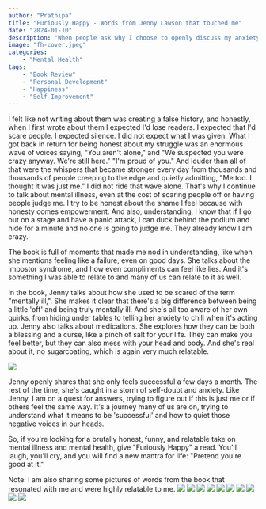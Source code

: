 ```yaml
---
author: "Prathipa"
title: "Furiously Happy - Words from Jenny Lawson that touched me"
date: "2024-01-10"
description: "When people ask why I choose to openly discuss my anxiety and my personal mental health journey, I'd like to respond in the words expressed by Jenny Lawson in her book 'Furiously Happy.'"
image: "fh-cover.jpeg"
categories:
    - "Mental Health"
tags:
    - "Book Review"
    - "Personal Development"
    - "Happiness"
    - "Self-Improvement"
---
```


I felt like not writing about them was creating a false history, and honestly, when I first wrote about them I expected I'd lose readers. I expected that I'd scare people. I expected silence. I did not expect what I was given. What I got back in return for being honest about my struggle was an enormous wave of voices saying, "You aren't alone," and "We suspected you were crazy anyway. We're still here." "I'm proud of you." And louder than all of that were the whispers that became stronger every day from thousands and thousands of people creeping to the edge and quietly admitting, "Me too. I thought it was just me." I did not ride that wave alone. That's why I continue to talk about mental illness, even at the cost of scaring people off or having people judge me. I try to be honest about the shame I feel because with honesty comes empowerment. And also, understanding, I know that if I go out on a stage and have a panic attack, I can duck behind the podium and hide for a minute and no one is going to judge me. They already know I am crazy.

The book is full of moments that made me nod in understanding, like when she mentions feeling like a failure, even on good days. She talks about the impostor syndrome, and how even compliments can feel like lies. And it's something I was able to relate to and many of us can relate to it as well.

In the book, Jenny talks about how she used to be scared of the term "mentally ill,". She makes it clear that there's a big difference between being a little 'off' and being truly mentally ill. And she's all too aware of her own quirks, from hiding under tables to telling her anxiety to chill when it's acting up. Jenny also talks about medications. She explores how they can be both a blessing and a curse, like a pinch of salt for your life. They can make you feel better, but they can also mess with your head and body. And she's real about it, no sugarcoating, which is again very much relatable.

![](fh-2.jpeg)

Jenny openly shares that she only feels successful a few days a month. The rest of the time, she's caught in a storm of self-doubt and anxiety. Like Jenny, I am on a quest for answers, trying to figure out if this is just me or if others feel the same way. It's a journey many of us are on, trying to understand what it means to be 'successful' and how to quiet those negative voices in our heads.


So, if you're looking for a brutally honest, funny, and relatable take on mental illness and mental health, give "Furiously Happy" a read. You'll laugh, you'll cry, and you will find a new mantra for life: "Pretend you're good at it."



Note: I am also sharing some pictures of words from the book that resonated with me and were highly relatable to me.
![](fh-3.jpeg) ![](fh-4.jpeg)
![](fh-5.jpeg) ![](fh-6.jpeg)
![](fh-7.jpeg) ![](fh-8.jpeg)
![](fh-9.jpeg) ![](fh-10.jpeg)
![](fh-11.jpeg) ![](fh-12.jpeg)



